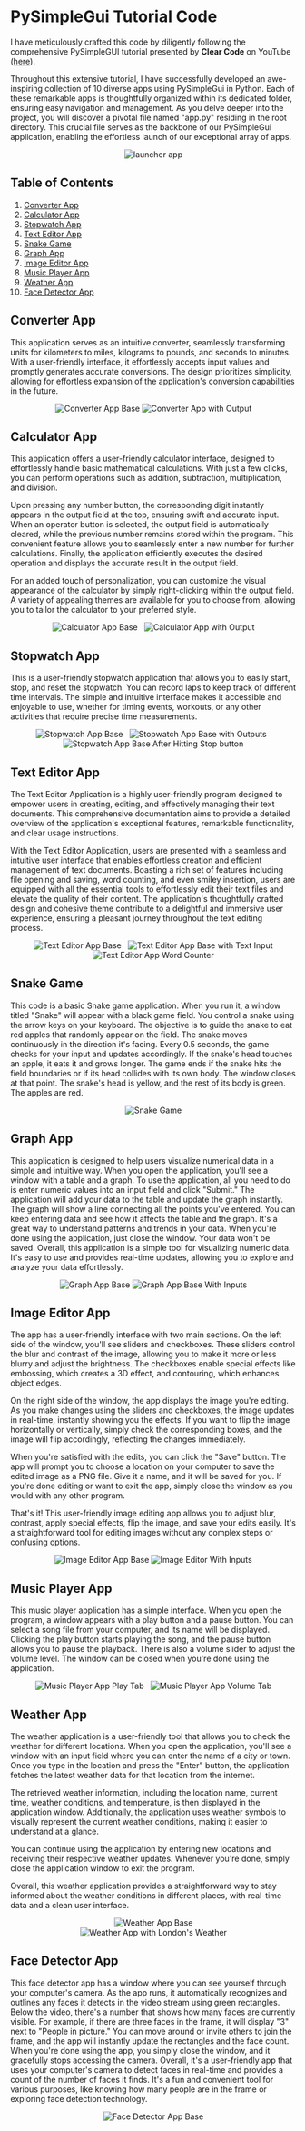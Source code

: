 
# PySimpleGui Tutorial Code

I have meticulously crafted this code by diligently following the comprehensive PySimpleGUI tutorial presented by **Clear Code** on YouTube (<a href="https://www.youtube.com/watch?v=kQ8DGP9p2LY&t=1" target="_blank">here</a>).

Throughout this extensive tutorial, I have successfully developed an awe-inspiring collection of 10 diverse apps using PySimpleGui in Python. Each of these remarkable apps is thoughtfully organized within its dedicated folder, ensuring easy navigation and management. As you delve deeper into the project, you will discover a pivotal file named "app.py" residing in the root directory. This crucial file serves as the backbone of our PySimpleGui application, enabling the effortless launch of our exceptional array of apps.

<div align="center">
  <img src="https://cdn.discordapp.com/attachments/1081311787821043805/1109016405002690620/image.png" alt="launcher app">
</div>

## Table of Contents
1. [Converter App](#Converter-App)
2. [Calculator App](#Calculator-App)
3. [Stopwatch App](#Stopwatch-App)
4. [Text Editor App](#Text-Editor-App)
5. [Snake Game](#Snake-Game)
6. [Graph App](#Graph-App)
7. [Image Editor App](#Image-Editor-App)
8. [Music Player App](#Music-Player-App)
9. [Weather App](#Weather-App)
10. [Face Detector App](#Face-Detector-App) 

## Converter App

This application serves as an intuitive converter, seamlessly transforming units for kilometers to miles, kilograms to pounds, and seconds to minutes. With a user-friendly interface, it effortlessly accepts input values and promptly generates accurate conversions. The design prioritizes simplicity, allowing for effortless expansion of the application's conversion capabilities in the future.

<div align="center">
	<img src="https://cdn.discordapp.com/attachments/1081311787821043805/1109019269922050098/image.png" alt="Converter App Base">
	<img src="https://media.discordapp.net/attachments/1081311787821043805/1109019568707473448/image.png" alt="Converter App with Output">
</div>

## Calculator App

This application offers a user-friendly calculator interface, designed to effortlessly handle basic mathematical calculations. With just a few clicks, you can perform operations such as addition, subtraction, multiplication, and division.

Upon pressing any number button, the corresponding digit instantly appears in the output field at the top, ensuring swift and accurate input. When an operator button is selected, the output field is automatically cleared, while the previous number remains stored within the program. This convenient feature allows you to seamlessly enter a new number for further calculations. Finally, the application efficiently executes the desired operation and displays the accurate result in the output field.

For an added touch of personalization, you can customize the visual appearance of the calculator by simply right-clicking within the output field. A variety of appealing themes are available for you to choose from, allowing you to tailor the calculator to your preferred style.

<div align="center">
	<img src="https://media.discordapp.net/attachments/1081311787821043805/1109020017506402346/image.png" alt="Calculator App Base">
	&nbsp;
	<img src="https://media.discordapp.net/attachments/1081311787821043805/1109026812262088714/image.png" alt="Calculator App with Output">
</div>

## Stopwatch App

This is a user-friendly stopwatch application that allows you to easily start, stop, and reset the stopwatch. You can record laps to keep track of different time intervals. The simple and intuitive interface makes it accessible and enjoyable to use, whether for timing events, workouts, or any other activities that require precise time measurements.

<div align="center">
	<img src="https://media.discordapp.net/attachments/1081311787821043805/1109030510652575785/image.png" alt="Stopwatch App Base">
	&nbsp;
	<img src="https://media.discordapp.net/attachments/1081311787821043805/1109030960391016458/image.png" alt="Stopwatch App Base with Outputs">
	&nbsp;
	<img src="https://media.discordapp.net/attachments/1081311787821043805/1109031684411752530/image.png" alt="Stopwatch App Base After Hitting Stop button">
</div>

## Text Editor App


The Text Editor Application is a highly user-friendly program designed to empower users in creating, editing, and effectively managing their text documents. This comprehensive documentation aims to provide a detailed overview of the application's exceptional features, remarkable functionality, and clear usage instructions.

With the Text Editor Application, users are presented with a seamless and intuitive user interface that enables effortless creation and efficient management of text documents. Boasting a rich set of features including file opening and saving, word counting, and even smiley insertion, users are equipped with all the essential tools to effortlessly edit their text files and elevate the quality of their content. The application's thoughtfully crafted design and cohesive theme contribute to a delightful and immersive user experience, ensuring a pleasant journey throughout the text editing process.

<div align="center">
	<img src="https://media.discordapp.net/attachments/1081311787821043805/1109035388267409508/image.png" alt="Text Editor App Base">
	&nbsp;
	<img src="https://cdn.discordapp.com/attachments/1081311787821043805/1109035852253892619/image.png" alt="Text Editor App Base with Text Input">
	<br>
	<img src="https://media.discordapp.net/attachments/1081311787821043805/1109036877400514622/image.png" alt="Text Editor App Word Counter">
</div>

## Snake Game

This code is a basic Snake game application. When you run it, a window titled "Snake" will appear with a black game field. You control a snake using the arrow keys on your keyboard. The objective is to guide the snake to eat red apples that randomly appear on the field. The snake moves continuously in the direction it's facing. Every 0.5 seconds, the game checks for your input and updates accordingly. If the snake's head touches an apple, it eats it and grows longer. The game ends if the snake hits the field boundaries or if its head collides with its own body. The window closes at that point. The snake's head is yellow, and the rest of its body is green. The apples are red.

<div align="center">
	<img src="https://media.discordapp.net/attachments/1081311787821043805/1109037508773302383/image.png" alt="Snake Game">
</div>

## Graph App

This application is designed to help users visualize numerical data in a simple and intuitive way. When you open the application, you'll see a window with a table and a graph. To use the application, all you need to do is enter numeric values into an input field and click "Submit." The application will add your data to the table and update the graph instantly. The graph will show a line connecting all the points you've entered. You can keep entering data and see how it affects the table and the graph. It's a great way to understand patterns and trends in your data. When you're done using the application, just close the window. Your data won't be saved. Overall, this application is a simple tool for visualizing numeric data. It's easy to use and provides real-time updates, allowing you to explore and analyze your data effortlessly.

<div align="center">
	<img src="https://media.discordapp.net/attachments/1081311787821043805/1109041022446616607/image.png" alt="Graph App Base">
	<img src="https://cdn.discordapp.com/attachments/1081311787821043805/1109041251359133696/image.png" alt="Graph App Base With Inputs">
</div>

## Image Editor App

The app has a user-friendly interface with two main sections. On the left side of the window, you'll see sliders and checkboxes. These sliders control the blur and contrast of the image, allowing you to make it more or less blurry and adjust the brightness. The checkboxes enable special effects like embossing, which creates a 3D effect, and contouring, which enhances object edges.

On the right side of the window, the app displays the image you're editing. As you make changes using the sliders and checkboxes, the image updates in real-time, instantly showing you the effects. If you want to flip the image horizontally or vertically, simply check the corresponding boxes, and the image will flip accordingly, reflecting the changes immediately.

When you're satisfied with the edits, you can click the "Save" button. The app will prompt you to choose a location on your computer to save the edited image as a PNG file. Give it a name, and it will be saved for you. If you're done editing or want to exit the app, simply close the window as you would with any other program.

That's it! This user-friendly image editing app allows you to adjust blur, contrast, apply special effects, flip the image, and save your edits easily. It's a straightforward tool for editing images without any complex steps or confusing options.

<div align="center">
	<img src="https://media.discordapp.net/attachments/1081311787821043805/1109042094745604177/image.png" alt="Image Editor App Base">
	<img src="https://media.discordapp.net/attachments/1081311787821043805/1109042095014023239/image.png" alt="Image Editor With Inputs">
</div>

## Music Player App

This music player application has a simple interface. When you open the program, a window appears with a play button and a pause button. You can select a song file from your computer, and its name will be displayed. Clicking the play button starts playing the song, and the pause button allows you to pause the playback. There is also a volume slider to adjust the volume level. The window can be closed when you're done using the application.

<div align="center">
	<img src="https://media.discordapp.net/attachments/1081311787821043805/1109046028046446642/image.png" alt="Music Player App Play Tab">
	&nbsp;
	<img src="https://media.discordapp.net/attachments/1081311787821043805/1109046028285513748/image.png" alt="Music Player App Volume Tab">
</div>

## Weather App

The weather application is a user-friendly tool that allows you to check the weather for different locations. When you open the application, you'll see a window with an input field where you can enter the name of a city or town. Once you type in the location and press the "Enter" button, the application fetches the latest weather data for that location from the internet.

The retrieved weather information, including the location name, current time, weather conditions, and temperature, is then displayed in the application window. Additionally, the application uses weather symbols to visually represent the current weather conditions, making it easier to understand at a glance.

You can continue using the application by entering new locations and receiving their respective weather updates. Whenever you're done, simply close the application window to exit the program.

Overall, this weather application provides a straightforward way to stay informed about the weather conditions in different places, with real-time data and a clean user interface.

<div align="center">
	<img src="https://media.discordapp.net/attachments/1081311787821043805/1109055945172062249/image.png" alt="Weather App Base">
	<br>
	<img src="https://media.discordapp.net/attachments/1081311787821043805/1109055945448894494/image.png" alt="Weather App with London's Weather">
</div>

## Face Detector App

This face detector app has a window where you can see yourself through your computer's camera. As the app runs, it automatically recognizes and outlines any faces it detects in the video stream using green rectangles. Below the video, there's a number that shows how many faces are currently visible. For example, if there are three faces in the frame, it will display "3" next to "People in picture." You can move around or invite others to join the frame, and the app will instantly update the rectangles and the face count. When you're done using the app, you simply close the window, and it gracefully stops accessing the camera. Overall, it's a user-friendly app that uses your computer's camera to detect faces in real-time and provides a count of the number of faces it finds. It's a fun and convenient tool for various purposes, like knowing how many people are in the frame or exploring face detection technology.

<div align="center">
	<img src="https://media.discordapp.net/attachments/1081311787821043805/1109055945813790730/image.png" alt="Face Detector App Base">
</div>
